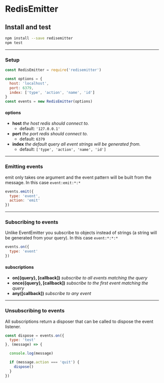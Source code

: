 # RedisEmitter


## Install and test
```bash
npm install --save redisemitter
npm test
```

<hr>

### Setup
```javascript
const RedisEmitter = require('redisemitter')

const options = {
  host: 'localhost',
  port: 6379,
  index: ['type', 'action', 'name', 'id']
}
const events = new RedisEmitter(options)
```

#### options
* **host** _the host redis should connect to._
  * default: `'127.0.0.1'`
* **port** _the port redis should connect to._
  * default: `6379`
* **index** _the default query all event strings will be generated from._
  * default: `['type', 'action', 'name', 'id']`

<hr>

### Emitting events
emit only takes one argument and the event pattern will be built from the message. In this case `event:emit:*:*`
```javascript
events.emit({
  type: 'event',
  action: 'emit'
})
```
<hr>

### Subscribing to events

Unlike EventEmitter you subscribe to objects instead of strings (a string will be generated from your query). In this case `event:*:*:*`
```javascript
events.on({
  type: 'event'
})
```

#### subscriptions
* **on({query}, [callback])** _subscribe to all events matching the query_
* **once({query}, [callback])** _subscribe to the first event matching the query_
* **any([callback])** _subscribe to any event_

<hr>

### Unsubscribing to events
All subscriptions return a disposer that can be called to dispose the event listener.
```javascript
const dispose = events.on({
  type: 'test'
}, (message) => {

  console.log(message)

  if (message.action === 'quit') {
    dispose()
  }
})
```
